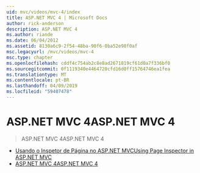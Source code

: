 ```yaml
---
uid: mvc/videos/mvc-4/index
title: ASP.NET MVC 4 | Microsoft Docs
author: rick-anderson
description: ASP.NET MVC 4
ms.author: riande
ms.date: 06/04/2012
ms.assetid: 8130a6c9-2f54-48ba-90f6-0ba52e98f0af
msc.legacyurl: /mvc/videos/mvc-4
msc.type: chapter
ms.openlocfilehash: cddf4c754ab2c8e8ad2671819cf61d0a7f336bf0
ms.sourcegitcommit: 0f1119340e4464720cfd16d0ff15764746ea1fea
ms.translationtype: MT
ms.contentlocale: pt-BR
ms.lasthandoff: 04/09/2019
ms.locfileid: "59407478"
---
```

# <a name="aspnet-mvc-4"></a><span data-ttu-id="66d40-103">ASP.NET MVC 4</span><span class="sxs-lookup"><span data-stu-id="66d40-103">ASP.NET MVC 4</span></span>

> <span data-ttu-id="66d40-104">ASP.NET MVC 4</span><span class="sxs-lookup"><span data-stu-id="66d40-104">ASP.NET MVC 4</span></span>


- [<span data-ttu-id="66d40-105">Usando o Inspetor de Página no ASP.NET MVC</span><span class="sxs-lookup"><span data-stu-id="66d40-105">Using Page Inspector in ASP.NET MVC</span></span>](using-page-inspector-in-aspnet-mvc.md)
- [<span data-ttu-id="66d40-106">ASP.NET MVC 4</span><span class="sxs-lookup"><span data-stu-id="66d40-106">ASP.NET MVC 4</span></span>](aspnet-mvc-4.md)
